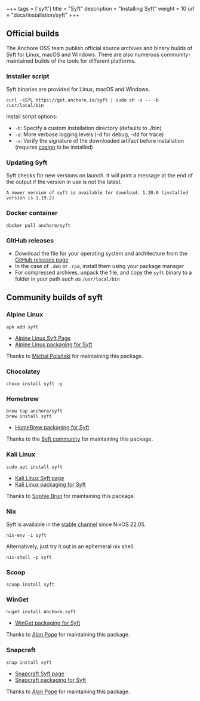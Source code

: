 +++
tags = ['syft']
title = "Syft"
description = "Installing Syft"
weight = 10
url = "docs/installation/syft"
+++

## Official builds

The Anchore OSS team publish official source archives and binary builds of Syft for Linux, macOS and Windows. There are also numerous community-maintained builds of the tools for different platforms.

### Installer script

Syft binaries are provided for Linux, macOS and Windows.

```
curl -sSfL https://get.anchore.io/syft | sudo sh -s -- -b /usr/local/bin
```

Install script options:

- `-b`: Specify a custom installation directory (defaults to ./bin)
- `-d`: More verbose logging levels (-d for debug, -dd for trace)
- `-v`: Verify the signature of the downloaded artifact before installation (requires [cosign](https://github.com/sigstore/cosign) to be installed)

### Updating Syft

Syft checks for new versions on launch. It will print a message at the end of the output if the version in use is not the latest.

```
A newer version of syft is available for download: 1.20.0 (installed version is 1.19.2)
```

### Docker container

```
docker pull anchore/syft
```

### GitHub releases

- Download the file for your operating system and architecture from the [GitHub releases page](https://github.com/anchore/syft/releases)
- In the case of `.deb` or `.rpm`, install them using your package manager
- For compressed archives, unpack the file, and copy the `syft` binary to a folder in your path such as `/usr/local/bin`

## Community builds of syft

### Alpine Linux

```
apk add syft
```

* [Alpine Linux Syft Page](https://pkgs.alpinelinux.org/packages?name=syft)
* [Alpine Linux packaging for Syft]()

Thanks to [Michał Polański](https://pkgs.alpinelinux.org/packages?name=&branch=edge&repo=&arch=&maintainer=Micha%C5%82%20Pola%C5%84ski) for maintaining this package.

### Chocolatey

```
choco install syft -y
```

### Homebrew

```
brew tap anchore/syft
brew install syft
```

* [HomeBrew packaging for Syft](https://github.com/anchore/homebrew-syft)

Thanks to the [Syft community](https://github.com/anchore/homebrew-syft/graphs/contributors) for maintaining this package.

### Kali Linux

```
sudo apt install syft
```

* [Kali Linux Syft page](https://www.kali.org/tools/syft/)
* [Kali Linux packaging for Syft](https://gitlab.com/kalilinux/packages/syft)

Thanks to [Sophie Brun](https://gitlab.com/sophiebrun) for maintaining this package.

### Nix

Syft is available in the [stable channel](https://wiki.nixos.org/wiki/Nix_channels#The_official_channels) since NixOS 22.05.

```
nix-env -i syft
```

Alternatively, just try it out in an ephemeral nix shell.

```
nix-shell -p syft
```

### Scoop

```
scoop install syft
```

### WinGet

```
nuget install Anchore.syft
```

* [WinGet packaging for Syft](https://github.com/microsoft/winget-pkgs/tree/master/manifests/a/Anchore/Syft)

Thanks to [Alan Pope](https://github.com/popey) for maintaining this package.

### Snapcraft

```
snap install syft
```

* [Snapcraft Syft page](https://snapcraft.io/syft)
* [Snapcraft packaging for Syft](https://github.com/popey/syft-snap)

Thanks to [Alan Pope](https://github.com/popey) for maintaining this package.
